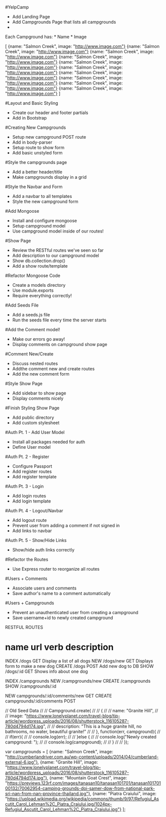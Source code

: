 #YelpCamp

* Add Landing Page
* Add Campgrounds Page that lists all campgrounds
* 
Each Campground has:
    * Name
    * Image
    
[
    {name: "Salmon Creek", image: "http://www.image.com"}
    {name: "Salmon Creek", image: "http://www.image.com"}
    {name: "Salmon Creek", image: "http://www.image.com"}
    {name: "Salmon Creek", image: "http://www.image.com"}
    {name: "Salmon Creek", image: "http://www.image.com"}
    {name: "Salmon Creek", image: "http://www.image.com"}
    {name: "Salmon Creek", image: "http://www.image.com"}
    {name: "Salmon Creek", image: "http://www.image.com"}
    {name: "Salmon Creek", image: "http://www.image.com"}
    {name: "Salmon Creek", image: "http://www.image.com"}
]

#Layout and Basic Styling
* Create our header and footer partials
* Add in Bootstrap

#Creating New Campgrounds
* Setup new campground POST route
* Add in body-parser
* Setup route to show form
* Add basic unstyled form

#Style the campgrounds page
* Add a better header/title
* Make campgrounds display in a grid

#Style the Navbar and Form
* Add a navbar to all templates
* Style the new campground form

#Add Mongoose
* Install and configure mongoose
* Setup campground model
* Use campground model inside of our routes!

#Show Page
* Review the RESTful routes we've seen so far
* Add description to our campground model
* Show db.collection.drop()
* Add a show route/template

#Refactor Mongoose Code
* Create a models directory
* Use module.exports
* Require everything correctly!

#Add Seeds File
* Add a seeds.js file
* Run the seeds file every time the server starts

#Add the Comment model!
* Make our errors go  away!
* Display comments on campground show page

#Comment New/Create
* Discuss nested routes
* Addthe comment new and create routes
* Add the new comment form

#Style Show Page
* Add sidebar to show page
* Display comments nicely

#Finish Styling Show Page
* Add public directory
* Add custom stylesheet

#Auth Pt. 1 - Add User Model
* Install all packages needed for auth
* Define User model

#Auth Pt. 2 - Register
* Configure Passport
* Add register routes
* Add register template

#Auth Pt. 3 - Login
* Add login routes
* Add login template

#Auth Pt. 4 - Logout/Navbar
* Add logout route
* Prevent user from adding a comment if not signed in
* Add links to navbar

#Auth Pt. 5 - Show/Hide Links
* Show/hide auth links correctly

#Refactor the Routes
* Use Express router to reorganize all routes

#Users + Comments
* Associate users and comments
* Save author's name to a comment automatically

#Users + Campgrounds
* Prevent an unauthenticated user from creating a campground
* Save username+id to newly created campground


RESTFUL ROUTES

name    url         verb    description
===========================================================
INDEX   /dogs       GET     Display a list of all dogs
NEW     /dogs/new   GET     Displays form to make a new dog
CREATE  /dogs       POST    Add new dog to DB
SHOW    /dogs/:id   GET     Shows info about one dog

INDEX   /campgrounds
NEW     /campgrounds/new
CREATE  /campgrounds
SHOW    /campgrounds/:id

NEW     campgrounds/:id/comments/new   GET
CREATE  campgrounds/:id/comments       POST

// Old Seed Data
// // Campground.create(
// //     {
// //         name: "Granite Hill", 
// //         image: "https://www.lonelyplanet.com/travel-blog/tip-article/wordpress_uploads/2016/08/shutterstock_116105287-780d4794d174.jpg",
// //         description: "This is a huge granite hill, no bathrooms, no water, beautiful granite!"
// //     }, function(err, campground){
// //         if(err){
// //             console.log(err);
// //         }else {
// //             console.log("Newly created campground: ");
// //             console.log(campground);
// //         }
// //     });

var campgrounds = [
            {name: "Salmon Creek", image: "http://cumberlandriver.com.au/wp-content/uploads/2014/04/cumberland-external-6.jpg"},
            {name: "Granite Hill", image: "https://www.lonelyplanet.com/travel-blog/tip-article/wordpress_uploads/2016/08/shutterstock_116105287-780d4794d174.jpg"},
            {name: "Mountain Goat Crest", image: "https://previews.123rf.com/images/tanasan10/tanasan101701/tanasan10170100132/70062954-camping-grounds-doi-samer-dow-from-national-park-sri-nan-from-nan-province-thailand.jpg"},
            {name: "Piatra Craiului", image: "https://upload.wikimedia.org/wikipedia/commons/thumb/9/97/Refugiul_Ascutit_Carol_Lehman%2C_Piatra_Craiului.jpg/1024px-Refugiul_Ascutit_Carol_Lehman%2C_Piatra_Craiului.jpg"}
        ];
